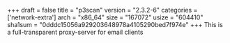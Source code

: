 +++
draft = false
title = "p3scan"
version = "2.3.2-6"
categories = ['network-extra']
arch = "x86_64"
size = "167072"
usize = "604410"
sha1sum = "0dddc15056a929203648978a4105290bed7f974e"
+++
This is a full-transparent proxy-server for email clients